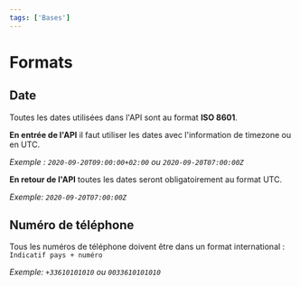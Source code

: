 ```yaml
---
tags: ['Bases']
---
```


# Formats

## Date

Toutes les dates utilisées dans l'API sont au format **ISO 8601**.

**En entrée de l'API** il faut utiliser les dates avec l'information de timezone ou en UTC.

*Exemple : `2020-09-20T09:00:00+02:00` ou `2020-09-20T07:00:00Z`*


**En retour de l'API** toutes les dates seront obligatoirement au format UTC.

*Exemple: `2020-09-20T07:00:00Z`*

## Numéro de téléphone

Tous les numéros de téléphone doivent être dans un format international : `Indicatif pays + numéro`

*Exemple: `+33610101010` ou `0033610101010`*